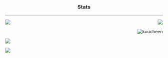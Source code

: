 ### <p align="center">Stats</p>

-----

<a href="https://discord.com/users/173008713504784384"><img align="left" src="https://lanyard.cnrad.dev/api/173008713504784384"/></a>

<p align="right"> <img src="https://github-readme-stats.vercel.app/api?username=Kuucheen&theme=dark&title_color=CD0952&border_color=2E343E&bg_color=2E343E"/> </p>

<p><p align="right"> <img src="https://github-readme-streak-stats.herokuapp.com/?user=kuucheen&hide_border=true&background=2E343E&ring=CD0952&fire=CD0952&currStreakNum=C0C6DB&sideNums=C0C6DB&currStreakLabel=CD0952&sideLabels=C0C6DB&dates=586069" alt="kuucheen" /></p>

<p align="left"> <img src="https://github-readme-stats.vercel.app/api/top-langs/?username=Kuucheen&layout=compact&theme=dark&title_color=CD0952&border_color=2E343E&bg_color=2E343E"/> </p>

<p align="left"> <img src="https://komarev.com/ghpvc/?username=Kuucheen&color=CD0952"/> </p>
